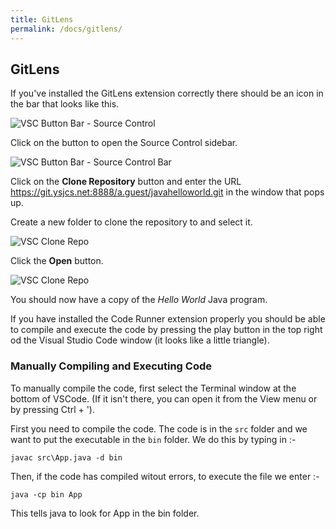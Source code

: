 ```yaml
---
title: GitLens
permalink: /docs/gitlens/
---
```


## GitLens

If you've installed the GitLens extension correctly there should be an icon in the bar that looks like this.  

<centre>        
    <img src="{{ "/assets/img/ext-git.png" | relative_url }}" alt="VSC Button Bar - Source Control" class="img-responsive">
</centre>

Click on the button to open the Source Control sidebar.  

<centre>        
    <img src="{{ "/assets/img/git-clone1.png" | relative_url }}" alt="VSC Button Bar - Source Control Bar" class="img-responsive">
</centre>

Click on the **Clone Repository** button and enter the URL https://git.ysjcs.net:8888/a.guest/javahelloworld.git in the window that pops up.  

Create a new folder to clone the repository to and select it.  

<centre>        
    <img src="{{ "/assets/img/git-clone2.png" | relative_url }}" alt="VSC Clone Repo" class="img-responsive">
</centre>

Click the **Open** button.

<centre>        
    <img src="{{ "/assets/img/git-clone3.png" | relative_url }}" alt="VSC Clone Repo" class="img-responsive">
</centre>

You should now have a copy of the *Hello World* Java program.  

If you have installed the Code Runner extension properly you should be able to compile and execute the code by pressing the play button in the top right od the Visual Studio Code window (it looks like a little triangle).  

### Manually Compiling and Executing Code

To manually compile the code, first select the Terminal window at the bottom of VSCode. (If it isn't there, you can open it from the View menu or by pressing Ctrl + ').

First you need to compile the code. The code is in the `src` folder and we want to put the executable in the `bin` folder. We do this by typing in :-

```console
javac src\App.java -d bin
```

Then, if the code has compiled witout errors, to execute the file we enter :-

```
java -cp bin App
```

This tells java to look for App in the bin folder.  


